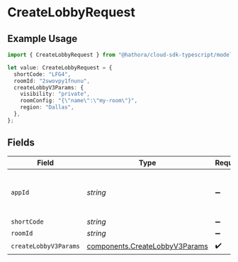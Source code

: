 # CreateLobbyRequest

## Example Usage

```typescript
import { CreateLobbyRequest } from "@hathora/cloud-sdk-typescript/models/operations";

let value: CreateLobbyRequest = {
  shortCode: "LFG4",
  roomId: "2swovpy1fnunu",
  createLobbyV3Params: {
    visibility: "private",
    roomConfig: "{\"name\":\"my-room\"}",
    region: "Dallas",
  },
};
```

## Fields

| Field                                                                            | Type                                                                             | Required                                                                         | Description                                                                      | Example                                                                          |
| -------------------------------------------------------------------------------- | -------------------------------------------------------------------------------- | -------------------------------------------------------------------------------- | -------------------------------------------------------------------------------- | -------------------------------------------------------------------------------- |
| `appId`                                                                          | *string*                                                                         | :heavy_minus_sign:                                                               | N/A                                                                              | app-af469a92-5b45-4565-b3c4-b79878de67d2                                         |
| `shortCode`                                                                      | *string*                                                                         | :heavy_minus_sign:                                                               | N/A                                                                              | LFG4                                                                             |
| `roomId`                                                                         | *string*                                                                         | :heavy_minus_sign:                                                               | N/A                                                                              | 2swovpy1fnunu                                                                    |
| `createLobbyV3Params`                                                            | [components.CreateLobbyV3Params](../../models/components/createlobbyv3params.md) | :heavy_check_mark:                                                               | N/A                                                                              |                                                                                  |